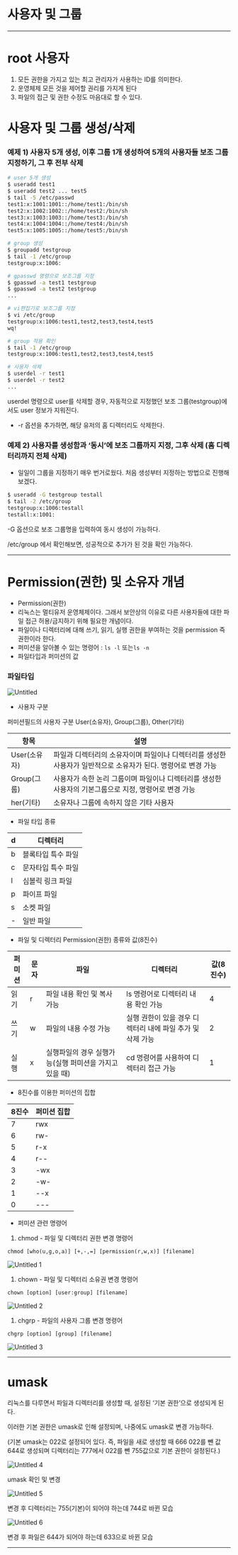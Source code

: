 # 사용자 및 그룹

---

# root 사용자

1. 모든 권한을 가지고 있는 최고 관리자가 사용하는 ID를 의미한다.
2. 운영체제 모든 것을 제어할 권리를 가지게 된다
3. 파일의 접근 및 권한 수정도 마음대로 할 수 있다.

# 사용자 및 그룹 생성/삭제

### 예제 1) 사용자 5개 생성, 이후 그룹 1개 생성하여 5개의 사용자들 보조 그룹 지정하기, 그 후 전부 삭제

```bash
# user 5개 생성
$ useradd test1
$ useradd test2 ... test5
$ tail -5 /etc/passwd
test1:x:1001:1001::/home/test1:/bin/sh
test2:x:1002:1002::/home/test2:/bin/sh
test3:x:1003:1003::/home/test3:/bin/sh
test4:x:1004:1004::/home/test4:/bin/sh
test5:x:1005:1005::/home/test5:/bin/sh

# group 생성
$ groupadd testgroup
$ tail -1 /etc/group
testgroup:x:1006:

# gpasswd 명령으로 보조그룹 지정
$ gpasswd -a test1 testgroup
$ gpasswd -a test2 testgroup 
...

# vi편집기로 보조그룹 지정
$ vi /etc/group
testgroup:x:1006:test1,test2,test3,test4,test5
wq! 

# group 적용 확인
$ tail -1 /etc/group
testgroup:x:1006:test1,test2,test3,test4,test5

# 사용자 삭제
$ userdel -r test1
$ userdel -r test2
...
```

userdel 명령으로 user를 삭제할 경우, 자동적으로 지정했던 보조 그룹(testgroup)에서도 user 정보가 지워진다.

- -r 옵션을 추가하면, 해당 유저의 홈 디렉터리도 삭제한다.

### 예제 2) 사용자를 생성함과 ‘동시’에 보조 그룹까지 지정, 그후 삭제 (홈 디렉터리까지 전체 삭제)

- 일일이 그룹을 지정하기 매우 번거로웠다. 처음 생성부터 지정하는 방법으로 진행해보겠다.

```bash
$ useradd -G testgroup testall
$ tail -2 /etc/group
testgroup:x:1006:testall
testall:x:1001:
```

-G 옵션으로 보조 그룹명을 입력하여 동시 생성이 가능하다.

/etc/group 에서 확인해보면, 성공적으로 추가가 된 것을 확인 가능하다.

---

# Permission(권한) 및 소유자 개념

- Permission(권한)
- 리눅스는 멀티유저 운영체제이다. 그래서 보안상의 이유로 다른 사용자들에 대한 파일 접근 허용/금지하기 위해 필요한 개념이다.
- 파일이나 디렉터리에 대해 쓰기, 읽기, 실행 권한을 부여하는 것을 permission 즉 권한이라 한다.
- 퍼미션을 알아볼 수 있는 명령어 : 
   `ls -l` 또는`ls -n`
- 파일타입과 퍼미션의 값

### 파일타입

![Untitled](https://user-images.githubusercontent.com/84123877/201521682-314f5026-84e5-4794-866d-6b5be5d4896e.png)

- 사용자 구분

퍼미션필드의 사용자 구분 User(소유자), Group(그룹), Other(기타)


| 항목 | 설명 |
| --- | --- |
| User(소유자) | 파일과 디렉터리의 소유자이며 파일이나 디렉터리를 생성한 사용자가 일반적으로 소유자가 된다. 명령어로 변경 가능 |
| Group(그룹) | 사용자가 속한 논리 그룹이며 파일이나 디렉터리를 생성한 사용자의 기본그룹으로 지정, 명령어로 변경 가능 |
| her(기타) | 소유자나 그룹에 속하지 않은 기타 사용자 |

- 파일 타입 종류

| d | 디렉터리 |
| --- | --- |
| b | 블록타입 특수 파일 |
| c | 문자타입 특수 파일 |
| l | 심볼릭 링크 파일 |
| p | 파이프 파일 |
| s | 소켓 파일 |
| - | 일반 파일 |

- 파일 및 디렉터리 Permission(권한) 종류와 값(8진수)

| 퍼미션 | 문자 | 파일 | 디렉터리 | 값(8진수) |
| --- | --- | --- | --- | --- |
| 읽기 | r | 파일 내용 확인 및 복사 가능 | ls 명령어로 디렉터리 내용 확인 가능 | 4 | 
| 쓰기 | w | 파일의 내용 수정 가능 | 실행 권한이 있을 경우 디렉터리 내에 파일 추가 및 삭제 가능 | 2 |
| 실행 | x | 실행파일의 경우 실행가능(실행 퍼미션을 가지고 있을 때) | cd 명령어를 사용하여 디렉터리 접근 가능 | 1 |

- 8진수를 이용한 퍼미션의 집합

| 8진수 | 퍼미션 집합 |
| --- | --- |
| 7 | rwx |
| 6 | rw- |
| 5 |  r-x |
| 4 | r-- |
| 3 | -wx |
| 2 | -w- | 
| 1 | --x |
| 0 | --- |

- 퍼미션 관련 명령어
1. chmod - 파일 및 디렉터리 권한 변경 명령어

`chmod [who(u,g,o,a)] [+,-,=] [permission(r,w,x)] [filename]`

![Untitled 1](https://user-images.githubusercontent.com/84123877/201521673-ea57706e-dbc0-4757-8134-288873faca8e.png)

1. chown - 파일 및 디렉터리 소유권 변경 명령어

`chown [option] [user:group] [filename]`

![Untitled 2](https://user-images.githubusercontent.com/84123877/201521677-19a9e596-77d6-435c-938b-c8ad6b0e7a0d.png)

1. chgrp - 파일의 사용자 그룹 변경 명령어

`chgrp [option] [group] [filename]`

![Untitled 3](https://user-images.githubusercontent.com/84123877/201521678-8dcf9d1f-8504-464f-bdef-18ec983f7ed1.png)

---

# umask

리눅스를 다루면서 파일과 디렉터리를 생성할 때, 설정된 ‘기본 권한’으로 생성되게 된다.

이러한 기본 권한은 umask로 인해 설정되며, 나중에도 umask로 변경 가능하다.

(기본 umask는 022로 설정되어 있다. 즉, 파일을 새로 생성할 때 666 022를 뺀 값 644로 생성되며 디렉터리는 777에서 022를 뺀 755값으로 기본 권한이 설정된다.)

![Untitled 4](https://user-images.githubusercontent.com/84123877/201521679-1a23975e-08d4-4948-ac12-11976817cc14.png)

umask 확인 및 변경

![Untitled 5](https://user-images.githubusercontent.com/84123877/201521680-954dce72-0b9c-4acf-924b-f94a03d05a46.png)

변경 후 디렉터리는 755(기본)이 되어야 하는데 744로 바뀐 모습

![Untitled 6](https://user-images.githubusercontent.com/84123877/201521681-212c9124-933c-4b93-9fd1-1ea46398ead9.png)

변경 후 파일은 644가 되어야 하는데 633으로 바뀐 모습

---
